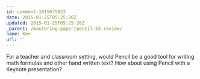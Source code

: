 ```yaml
---
id: comment-1815675823
date: 2015-01-25T05:25:26Z
updated: 2015-01-25T05:25:26Z
_parent: /mastering-paper/pencil-53-review/
name: Ken
url: ''
---
```


For a teacher and classroom setting, would Pencil be a good tool for
writing math formulas and other hand written text?  How about using Pencil with
a Keynote presentation?
